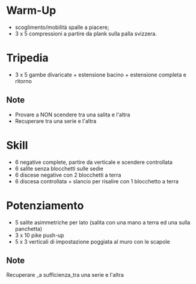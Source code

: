 # Warm-Up

 * scoglimento/mobilità spalle a piacere;
 * 3 x 5 compressioni a partire da plank sulla palla svizzera.

# Tripedia

 * 3 x 5 gambe divaricate + estensione bacino + estensione completa e ritorno

 ## Note

  * Provare a NON scendere tra una salita e l'altra
  * Recuperare tra una serie e l'altra

# Skill

 * 6 negative complete, partire da verticale e scendere controllata
 * 6 salite senza blocchetti sulle sedie
 * 6 discese negative con 2 blocchetti a terra
 * 6 discesa controllata + slancio per risalire con 1 blocchetto a terra

# Potenziamento

 * 5 salite asimmetriche per lato (salita con una mano a terra ed una sulla panchetta)
 * 3 x 10 pike push-up
 * 5 x 3 verticali di impostazione poggiata al muro con le scapole

## Note

Recuperare _a sufficienza_tra una serie e l'altra
